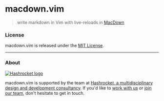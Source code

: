 # macdown.vim

> write markdown in Vim with live-reloads in
> [MacDown](https://macdown.uranusjr.com/)

### License

macdown.vim is released under the [MIT License](http://www.opensource.org/licenses/MIT).

---

### About

[![Hashrocket logo](https://hashrocket.com/hashrocket_logo.svg)](https://hashrocket.com)

macdown.vim is supported by the team at [Hashrocket, a multidisciplinary
design and development consultancy](https://hashrocket.com). If you'd like
to [work with us](https://hashrocket.com/contact-us/hire-us) or [join our
team](https://hashrocket.com/contact-us/jobs), don't hesitate to get in
touch.
